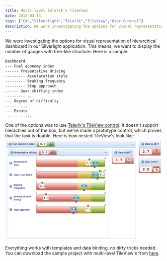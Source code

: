 ```yaml
---
title: Multi-level telerik's TileView
date: 2012-03-13
tags: ["C#","Silverlight","Telerik","TileView","User Control"]
description: We were investigating the options for visual representation of hierarchical dashboard in our Silverlight application. This means, we want to display the number of gauges with tree-like structure. Here is a sample...
---
```


We were investigating the options for visual representation of hierarchical dashboard in our Silverlight application. This means, we want to display the number of gauges with tree-like structure. Here is a sample:

    Dashboard
    --- Fuel economy index
    ------ Preventative driving
    --------- Accelaration style
    --------- Braking frequency
    --------- Stop approach
    ------ Gear shifting index
    --------- ...
    --- Degree of difficulty
    ------ ...
    --- Events
    ------ ......

One of the options was to use [Telerik's TileView control](http://www.telerik.com/products/silverlight/controls/tileview.aspx "Telerik"). It doesn't support hierachies out of the box, but we've made a prototype control, which proves that the task is doable. Here is how nested TileView's look like:
![Tile view](tileview.png "Tile view")

Everything works with templates and data binding, no dirty tricks needed. You can download the sample project with multi-level TileView's from [here](https://skydrive.live.com/redir.aspx?cid=c010011792a4b538&resid=C010011792A4B538!128&parid=root "Multi-level TileView sample project").